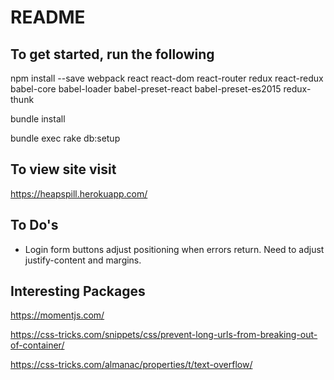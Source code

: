 # README

## To get started, run the following
  npm install --save webpack react react-dom react-router redux react-redux babel-core babel-loader babel-preset-react babel-preset-es2015 redux-thunk

  bundle install

  bundle exec rake db:setup

## To view site visit
https://heapspill.herokuapp.com/


## To Do's

- Login form buttons adjust positioning when errors return. Need to adjust justify-content and margins.


## Interesting Packages

https://momentjs.com/

https://css-tricks.com/snippets/css/prevent-long-urls-from-breaking-out-of-container/

https://css-tricks.com/almanac/properties/t/text-overflow/
